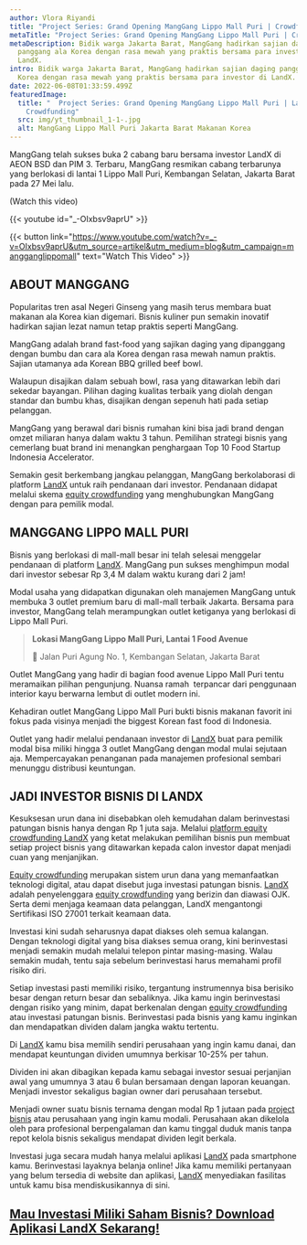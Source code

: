 ```yaml
---
author: Vlora Riyandi
title: "Project Series: Grand Opening MangGang Lippo Mall Puri | Crowdfunding"
metaTitle: "Project Series: Grand Opening MangGang Lippo Mall Puri | Crowdfunding"
metaDescription: Bidik warga Jakarta Barat, MangGang hadirkan sajian daging
  panggang ala Korea dengan rasa mewah yang praktis bersama para investor di
  LandX.
intro: Bidik warga Jakarta Barat, MangGang hadirkan sajian daging panggang ala
  Korea dengan rasa mewah yang praktis bersama para investor di LandX.
date: 2022-06-08T01:33:59.499Z
featuredImage:
  title: "  Project Series: Grand Opening MangGang Lippo Mall Puri | LandX
    Crowdfunding"
  src: img/yt_thumbnail_1-1-.jpg
  alt: MangGang Lippo Mall Puri Jakarta Barat Makanan Korea
---
```

MangGang telah sukses buka 2 cabang baru bersama investor LandX di AEON BSD dan PIM 3. Terbaru, MangGang resmikan cabang terbarunya yang berlokasi di lantai 1 Lippo Mall Puri, Kembangan Selatan, Jakarta Barat pada 27 Mei lalu.

(Watch this video)

{{< youtube id="_-OIxbsv9aprU" >}}

{{< button link="https://www.youtube.com/watch?v=_-v=OIxbsv9aprU&utm_source=artikel&utm_medium=blog&utm_campaign=mangganglippomall" text="Watch This Video" >}}

## ABOUT MANGGANG

Popularitas tren asal Negeri Ginseng yang masih terus membara buat makanan ala Korea kian digemari. Bisnis kuliner pun semakin inovatif hadirkan sajian lezat namun tetap praktis seperti MangGang.

MangGang adalah brand fast-food yang sajikan daging yang dipanggang dengan bumbu dan cara ala Korea dengan rasa mewah namun praktis. Sajian utamanya ada Korean BBQ grilled beef bowl.

Walaupun disajikan dalam sebuah bowl, rasa yang ditawarkan lebih dari sekedar bayangan. Pilihan daging kualitas terbaik yang diolah dengan standar dan bumbu khas, disajikan dengan sepenuh hati pada setiap pelanggan.

MangGang yang berawal dari bisnis rumahan kini bisa jadi brand dengan omzet miliaran hanya dalam waktu 3 tahun. Pemilihan strategi bisnis yang cemerlang buat brand ini menangkan penghargaan Top 10 Food Startup Indonesia Accelerator.

Semakin gesit berkembang jangkau pelanggan, MangGang berkolaborasi di platform [LandX](https://landx.id/?utm_source=artikel&utm_medium=blog&utm_campaign=mangganglippomall) untuk raih pendanaan dari investor. Pendanaan didapat melalui skema [equity crowdfunding](https://landx.id/?utm_source=artikel&utm_medium=blog&utm_campaign=mangganglippomall) yang menghubungkan MangGang dengan para pemilik modal.

## MANGGANG LIPPO MALL PURI

Bisnis yang berlokasi di mall-mall besar ini telah selesai menggelar pendanaan di platform [LandX](https://landx.id/?utm_source=artikel&utm_medium=blog&utm_campaign=mangganglippomall). MangGang pun sukses menghimpun modal dari investor sebesar Rp 3,4 M dalam waktu kurang dari 2 jam!

Modal usaha yang didapatkan digunakan oleh manajemen MangGang untuk membuka 3 outlet premium baru di mall-mall terbaik Jakarta. Bersama para investor, MangGang telah merampungkan outlet ketiganya yang berlokasi di Lippo Mall Puri.

> **Lokasi MangGang Lippo Mall Puri, Lantai 1 Food Avenue** 
>
> 📍 Jalan Puri Agung No. 1, Kembangan Selatan, Jakarta Barat

Outlet MangGang yang hadir di bagian food avenue Lippo Mall Puri tentu meramaikan pilihan pengunjung. Nuansa ramah  terpancar dari penggunaan interior kayu berwarna lembut di outlet modern ini.

Kehadiran outlet MangGang Lippo Mall Puri bukti bisnis makanan favorit ini fokus pada visinya menjadi the biggest Korean fast food di Indonesia. 

Outlet yang hadir melalui pendanaan investor di [LandX](https://landx.id/?utm_source=artikel&utm_medium=blog&utm_campaign=mangganglippomall) buat para pemilik modal bisa miliki hingga 3 outlet MangGang dengan modal mulai sejutaan aja. Mempercayakan penanganan pada manajemen profesional sembari menunggu distribusi keuntungan.

## JADI INVESTOR BISNIS DI LANDX

Kesuksesan urun dana ini disebabkan oleh kemudahan dalam berinvestasi patungan bisnis hanya dengan Rp 1 juta saja. Melalui [platform equity crowdfunding LandX](https://landx.id/?utm_source=artikel&utm_medium=blog&utm_campaign=mangganglippomall) yang ketat melakukan pemilihan bisnis pun membuat setiap project bisnis yang ditawarkan kepada calon investor dapat menjadi cuan yang menjanjikan.

[Equity crowdfunding](https://landx.id/?utm_source=artikel&utm_medium=blog&utm_campaign=mangganglippomall) merupakan sistem urun dana yang memanfaatkan teknologi digital, atau dapat disebut juga investasi patungan bisnis. [LandX](https://landx.id/?utm_source=artikel&utm_medium=blog&utm_campaign=mangganglippomall) adalah penyelenggara [equity crowdfunding](https://landx.id/?utm_source=artikel&utm_medium=blog&utm_campaign=mangganglippomall) yang berizin dan diawasi OJK. Serta demi menjaga keamaan data pelanggan, LandX mengantongi Sertifikasi ISO 27001 terkait keamaan data.

Investasi kini sudah seharusnya dapat diakses oleh semua kalangan. Dengan teknologi digital yang bisa diakses semua orang, kini berinvestasi menjadi semakin mudah melalui telepon pintar masing-masing. Walau semakin mudah, tentu saja sebelum berinvestasi harus memahami profil risiko diri.

Setiap investasi pasti memiliki risiko, tergantung instrumennya bisa berisiko besar dengan return besar dan sebaliknya. Jika kamu ingin berinvestasi dengan risiko yang minim, dapat berkenalan dengan [equity crowdfunding ](https://landx.id/?utm_source=artikel&utm_medium=blog&utm_campaign=mangganglippomall)atau investasi patungan bisnis. Berinvestasi pada bisnis yang kamu inginkan dan mendapatkan dividen dalam jangka waktu tertentu.

Di [LandX](https://landx.id/?utm_source=artikel&utm_medium=blog&utm_campaign=mangganglippomall) kamu bisa memilih sendiri perusahaan yang ingin kamu danai, dan mendapat keuntungan dividen umumnya berkisar 10-25% per tahun.

Dividen ini akan dibagikan kepada kamu sebagai investor sesuai perjanjian awal yang umumnya 3 atau 6 bulan bersamaan dengan laporan keuangan. Menjadi investor sekaligus bagian owner dari perusahaan tersebut.

Menjadi owner suatu bisnis ternama dengan modal Rp 1 jutaan pada [project bisnis](https://landx.id/?utm_source=artikel&utm_medium=blog&utm_campaign=mangganglippomall) atau perusahaan yang ingin kamu modali. Perusahaan akan dikelola oleh para profesional berpengalaman dan kamu tinggal duduk manis tanpa repot kelola bisnis sekaligus mendapat dividen legit berkala.

Investasi juga secara mudah hanya melalui aplikasi [LandX](https://landx.id/?utm_source=artikel&utm_medium=blog&utm_campaign=mangganglippomall) pada smartphone kamu. Berinvestasi layaknya belanja online! Jika kamu memiliki pertanyaan yang belum tersedia di website dan aplikasi, [LandX](https://landx.id/?utm_source=artikel&utm_medium=blog&utm_campaign=mangganglippomall) menyediakan fasilitas untuk kamu bisa mendiskusikannya di sini.

## [Mau Investasi Miliki Saham Bisnis? Download Aplikasi LandX Sekarang!](https://landx.id/?utm_source=artikel&utm_medium=blog&utm_campaign=mangganglippomall)